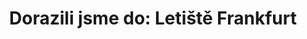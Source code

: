 ---
layout:   post
type:     text
photos:   [ "https://lh6.googleusercontent.com/-rSNKM2K3XsU/Uxtub-GESRI/AAAAAAAABhA/GR5fSEg4u3Y/w1024-h769-no/checking-frankfurt.jpg" ]
tags:     [ "Dorazili jsme", Frankfurt, Německo ]
category: cz
title: "Dorazili jsme do: Letiště Frankfurt"
location:
    name: "Letiště Frankfurt, Německo"
    ddd:  [ 50.0333, 8.5706 ]
---